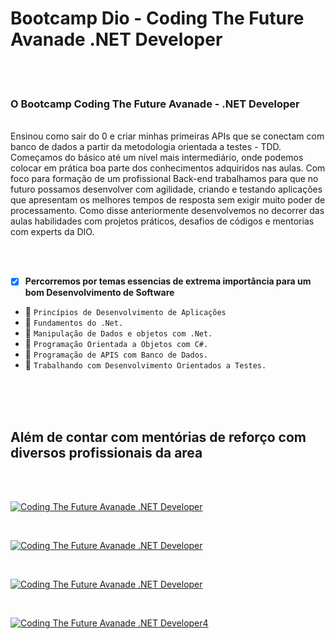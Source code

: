 # Bootcamp Dio - Coding The Future Avanade .NET Developer
<br>
<br>

### <p> O Bootcamp Coding The Future Avanade - .NET Developer
<br>
Ensinou como sair do 0 e criar minhas primeiras APIs que se conectam com banco de dados a partir da metodologia 
orientada a testes - TDD. Começamos do básico até um nível mais intermediário, onde podemos colocar em prática boa parte dos conhecimentos adquiridos nas aulas.
Com foco para formação de um profissional Back-end trabalhamos para que no futuro possamos desenvolver com agilidade, criando e testando aplicações que apresentam os melhores 
tempos de resposta sem exigir muito poder de processamento.
Como disse anteriormente desenvolvemos no decorrer das aulas habilidades com projetos práticos, desafios de códigos e mentorias com experts da DIO.</p>

<br>
<br>

- [X] **Percorremos por temas essencias de extrema importância para um bom Desenvolvimento de Software**
 - 🎯 `Princípios de Desenvolvimento de Aplicações`
 - 🎯 `Fundamentos do .Net.`
 - 🎯 `Manipulação de Dados e objetos com .Net.`
 - 🎯 `Programação Orientada a Objetos com C#.`
 - 🎯 `Programação de APIS com Banco de Dados.`
 - 🎯 `Trabalhando com Desenvolvimento Orientados a Testes.`
<br>
<br>
<br>

   ## Além de contar com mentórias de reforço com diversos profissionais da area
   <br>
   <br>
   
[![Coding The Future Avanade .NET Developer](https://img.youtube.com/vi/XPa4A8SN17k/0.jpg)](https://www.youtube.com/watch?v=XPa4A8SN17k)

<br>

[![Coding The Future Avanade .NET Developer](https://img.youtube.com/vi/trbw9MUAZT8&t/0.jpg)](https://www.youtube.com/watch?v=trbw9MUAZT8&t)

<br>

[![Coding The Future Avanade .NET Developer](https://img.youtube.com/vi/5KVa0TqxD04&t=3s/0.jpg)](https://www.youtube.com/watch?v=5KVa0TqxD04&t=3s)

<br>

[![Coding The Future Avanade .NET Developer4](https://img.youtube.com/vi/NwWkET6KVgU/0.jpg)](https://www.youtube.com/watch?v=NwWkET6KVgU)
    
